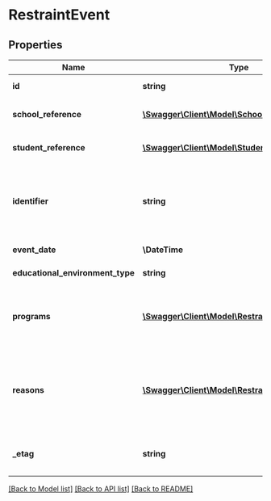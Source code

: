 # RestraintEvent

## Properties
Name | Type | Description | Notes
------------ | ------------- | ------------- | -------------
**id** | **string** | The unique identifier of the resource. | [optional] 
**school_reference** | [**\Swagger\Client\Model\SchoolReference**](SchoolReference.md) | A reference to the related School resource. | [optional] 
**student_reference** | [**\Swagger\Client\Model\StudentReference**](StudentReference.md) | A reference to the related Student resource. | [optional] 
**identifier** | **string** | A unique number or alphanumeric code assigned to a restraint event by a school, school system, a state, or other agency or entity. | [optional] 
**event_date** | **\\DateTime** | Month, day, and year of the RestraintEvent. | [optional] 
**educational_environment_type** | **string** | The setting where the restrint was exercised.. | [optional] 
**programs** | [**\Swagger\Client\Model\RestraintEventProgram[]**](RestraintEventProgram.md) | An unordered collection of restraintEventPrograms.  The Special Education program associated with the restraint event. | [optional] 
**reasons** | [**\Swagger\Client\Model\RestraintEventReason[]**](RestraintEventReason.md) | An unordered collection of restraintEventReasons.  The items of categorization of the circumstances or reasons for the restraint. | [optional] 
**_etag** | **string** | A unique system-generated value that identifies the version of the resource. | [optional] 

[[Back to Model list]](../README.md#documentation-for-models) [[Back to API list]](../README.md#documentation-for-api-endpoints) [[Back to README]](../README.md)


